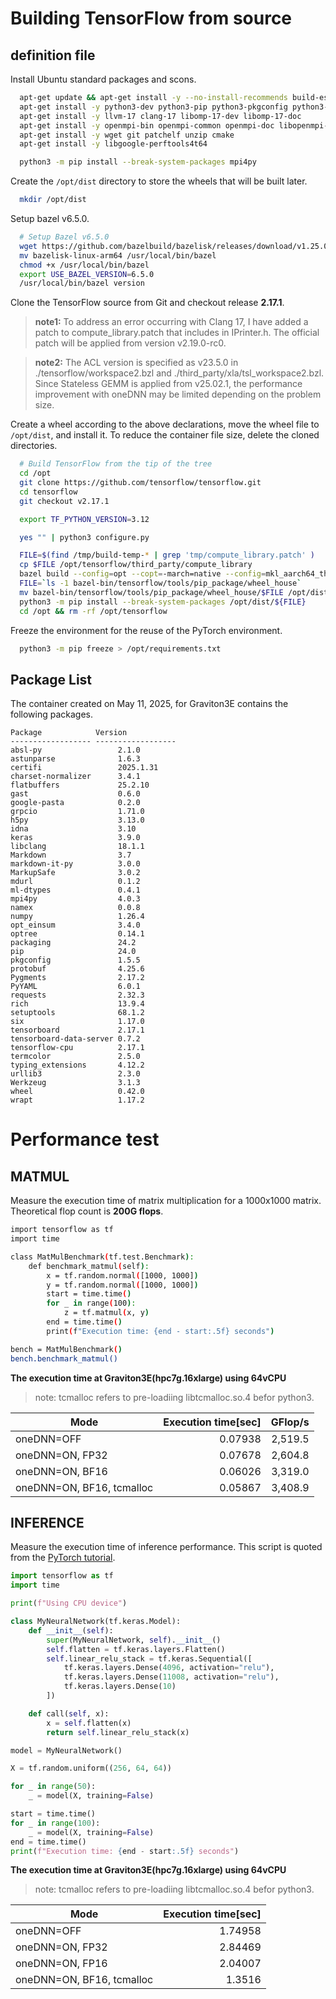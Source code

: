 # **Building TensorFlow from source**

## **definition file**

Install Ubuntu standard packages and scons.

```bash
  apt-get update && apt-get install -y --no-install-recommends build-essential
  apt-get install -y python3-dev python3-pip python3-pkgconfig python3-venv libhdf5-dev
  apt-get install -y llvm-17 clang-17 libomp-17-dev libomp-17-doc
  apt-get install -y openmpi-bin openmpi-common openmpi-doc libopenmpi-dev libopenmpi3t64
  apt-get install -y wget git patchelf unzip cmake
  apt-get install -y libgoogle-perftools4t64

  python3 -m pip install --break-system-packages mpi4py
```

Create the `/opt/dist` directory to store the wheels that will be built later.

```bash
  mkdir /opt/dist
```

Setup bazel v6.5.0.

```bash
  # Setup Bazel v6.5.0
  wget https://github.com/bazelbuild/bazelisk/releases/download/v1.25.0/bazelisk-linux-arm64
  mv bazelisk-linux-arm64 /usr/local/bin/bazel
  chmod +x /usr/local/bin/bazel
  export USE_BAZEL_VERSION=6.5.0
  /usr/local/bin/bazel version
```

Clone the TensorFlow source from Git and checkout release **2.17.1**.

> **note1:** To address an error occurring with Clang 17, I have added a patch to compute_library.patch that includes <string> in IPrinter.h. The official patch will be applied from version v2.19.0-rc0.

> **note2:** The ACL version is specified as v23.5.0 in ./tensorflow/workspace2.bzl and ./third_party/xla/tsl_workspace2.bzl. Since Stateless GEMM is applied from v25.02.1, the performance improvement with oneDNN may be limited depending on the problem size.

Create a wheel according to the above declarations, move the wheel file to `/opt/dist`, and install it.
To reduce the container file size, delete the cloned directories.

```bash
  # Build TensorFlow from the tip of the tree
  cd /opt
  git clone https://github.com/tensorflow/tensorflow.git
  cd tensorflow
  git checkout v2.17.1

  export TF_PYTHON_VERSION=3.12

  yes "" | python3 configure.py

  FILE=$(find /tmp/build-temp-* | grep 'tmp/compute_library.patch' )
  cp $FILE /opt/tensorflow/third_party/compute_library
  bazel build --config=opt --copt=-march=native --config=mkl_aarch64_threadpool --linkopt=-fuse-ld=bfd //tensorflow/tools/pip_package:wheel --repo_env=WHEEL_NAME=tensorflow_cpu
  FILE=`ls -1 bazel-bin/tensorflow/tools/pip_package/wheel_house`
  mv bazel-bin/tensorflow/tools/pip_package/wheel_house/$FILE /opt/dist
  python3 -m pip install --break-system-packages /opt/dist/${FILE}
  cd /opt && rm -rf /opt/tensorflow
```

Freeze the environment for the reuse of the PyTorch environment.

```bash
  python3 -m pip freeze > /opt/requirements.txt
```

## **Package List**

The container created on May 11, 2025, for Graviton3E contains the following packages.

```
Package            Version
------------------ ------------------
absl-py                 2.1.0
astunparse              1.6.3
certifi                 2025.1.31
charset-normalizer      3.4.1
flatbuffers             25.2.10
gast                    0.6.0
google-pasta            0.2.0
grpcio                  1.71.0
h5py                    3.13.0
idna                    3.10
keras                   3.9.0
libclang                18.1.1
Markdown                3.7
markdown-it-py          3.0.0
MarkupSafe              3.0.2
mdurl                   0.1.2
ml-dtypes               0.4.1
mpi4py                  4.0.3
namex                   0.0.8
numpy                   1.26.4
opt_einsum              3.4.0
optree                  0.14.1
packaging               24.2
pip                     24.0
pkgconfig               1.5.5
protobuf                4.25.6
Pygments                2.17.2
PyYAML                  6.0.1
requests                2.32.3
rich                    13.9.4
setuptools              68.1.2
six                     1.17.0
tensorboard             2.17.1
tensorboard-data-server 0.7.2
tensorflow-cpu          2.17.1
termcolor               2.5.0
typing_extensions       4.12.2
urllib3                 2.3.0
Werkzeug                3.1.3
wheel                   0.42.0
wrapt                   1.17.2
```

# **Performance test**

## **MATMUL**
Measure the execution time of matrix multiplication for a 1000x1000 matrix.
Theoretical flop count is **200G flops**.

```bash
import tensorflow as tf
import time

class MatMulBenchmark(tf.test.Benchmark):
    def benchmark_matmul(self):
        x = tf.random.normal([1000, 1000])
        y = tf.random.normal([1000, 1000])
        start = time.time()
        for _ in range(100):
            z = tf.matmul(x, y)
        end = time.time()
        print(f"Execution time: {end - start:.5f} seconds")

bench = MatMulBenchmark()
bench.benchmark_matmul()
```

**The execution time at Graviton3E(hpc7g.16xlarge) using 64vCPU**

> note: tcmalloc refers to pre-loadiing libtcmalloc.so.4 befor python3.

| Mode | Execution time[sec] | GFlop/s |
| ---- | ----: | ----: |
| oneDNN=OFF | 0.07938 | 2,519.5 |
| oneDNN=ON, FP32 | 0.07678 | 2,604.8 |
| oneDNN=ON, BF16 | 0.06026 | 3,319.0 |
| oneDNN=ON, BF16, tcmalloc | 0.05867 | 3,408.9 |


## **INFERENCE**

Measure the execution time of inference performance.
This script is quoted from the [PyTorch tutorial](https://pytorch.org/tutorials/recipes/inference_tuning_on_aws_graviton.html).

```python
import tensorflow as tf
import time

print(f"Using CPU device")

class MyNeuralNetwork(tf.keras.Model):
    def __init__(self):
        super(MyNeuralNetwork, self).__init__()
        self.flatten = tf.keras.layers.Flatten()
        self.linear_relu_stack = tf.keras.Sequential([
            tf.keras.layers.Dense(4096, activation="relu"),
            tf.keras.layers.Dense(11008, activation="relu"),
            tf.keras.layers.Dense(10)
        ])

    def call(self, x):
        x = self.flatten(x)
        return self.linear_relu_stack(x)

model = MyNeuralNetwork()

X = tf.random.uniform((256, 64, 64))

for _ in range(50):
    _ = model(X, training=False)

start = time.time()
for _ in range(100):
    _ = model(X, training=False)
end = time.time()
print(f"Execution time: {end - start:.5f} seconds")
```

**The execution time at Graviton3E(hpc7g.16xlarge) using 64vCPU**

> note: tcmalloc refers to pre-loadiing libtcmalloc.so.4 befor python3.

| Mode | Execution time[sec] |
| ---- | ----: |
| oneDNN=OFF | 1.74958 |
| oneDNN=ON, FP32 | 2.84469 |
| oneDNN=ON, FP16 | 2.04007 |
| oneDNN=ON, BF16, tcmalloc | 1.3516 |

